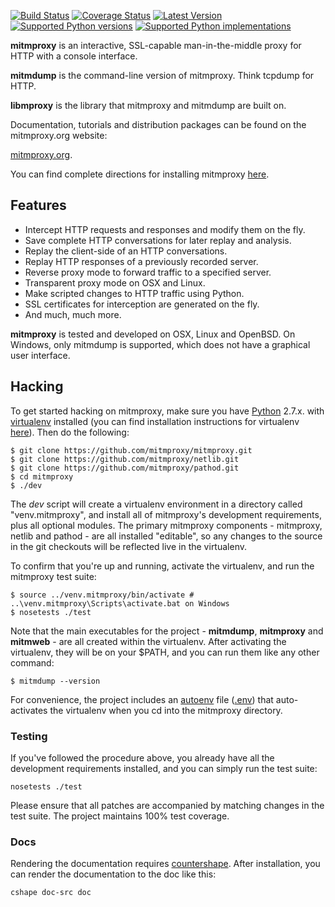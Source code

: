 [![Build Status](https://travis-ci.org/mitmproxy/mitmproxy.svg?branch=master)](https://travis-ci.org/mitmproxy/mitmproxy) [![Coverage Status](https://coveralls.io/repos/mitmproxy/mitmproxy/badge.svg?branch=master)](https://coveralls.io/r/mitmproxy/mitmproxy)
[![Latest Version](https://pypip.in/version/mitmproxy/badge.svg?style=flat)](https://pypi.python.org/pypi/mitmproxy/)
[![Supported Python versions](https://pypip.in/py_versions/mitmproxy/badge.svg?style=flat)](https://pypi.python.org/pypi/mitmproxy)
[![Supported Python implementations](https://pypip.in/implementation/mitmproxy/badge.svg?style=flat)](https://pypi.python.org/pypi/mitmproxy/)


__mitmproxy__ is an interactive, SSL-capable man-in-the-middle proxy for HTTP
with a console interface.

__mitmdump__ is the command-line version of mitmproxy. Think tcpdump for HTTP.

__libmproxy__ is the library that mitmproxy and mitmdump are built on.

Documentation, tutorials and distribution packages can be found on the
mitmproxy.org website:

[mitmproxy.org](http://mitmproxy.org).

You can find complete directions for installing mitmproxy [here](http://mitmproxy.org/doc/install.html).


Features
--------

- Intercept HTTP requests and responses and modify them on the fly.
- Save complete HTTP conversations for later replay and analysis.
- Replay the client-side of an HTTP conversations.
- Replay HTTP responses of a previously recorded server.
- Reverse proxy mode to forward traffic to a specified server.
- Transparent proxy mode on OSX and Linux.
- Make scripted changes to HTTP traffic using Python.
- SSL certificates for interception are generated on the fly.
- And much, much more.

__mitmproxy__ is tested and developed on OSX, Linux and OpenBSD. On Windows,
only mitmdump is supported, which does not have a graphical user interface.



Hacking
-------

To get started hacking on mitmproxy, make sure you have
[Python](http://www.python.org) 2.7.x. with
[virtualenv](https://virtualenv.pypa.io/en/latest/) installed (you can find
installation instructions for virtualenv
[here](https://virtualenv.pypa.io/en/latest/installation.html)). Then do the
following:

```
$ git clone https://github.com/mitmproxy/mitmproxy.git
$ git clone https://github.com/mitmproxy/netlib.git
$ git clone https://github.com/mitmproxy/pathod.git
$ cd mitmproxy
$ ./dev
```

The *dev* script will create a virtualenv environment in a directory called
"venv.mitmproxy", and install all of mitmproxy's development requirements, plus
all optional modules. The primary mitmproxy components - mitmproxy, netlib and
pathod - are all installed "editable", so any changes to the source in the git
checkouts will be reflected live in the virtualenv.

To confirm that you're up and running, activate the virtualenv, and run the
mitmproxy test suite:

```shell
$ source ../venv.mitmproxy/bin/activate # ..\venv.mitmproxy\Scripts\activate.bat on Windows
$ nosetests ./test
```
Note that the main executables for the project - **mitmdump**, **mitmproxy** and
**mitmweb** - are all created within the virtualenv. After activating the
virtualenv, they will be on your $PATH, and you can run them like any other
command:

```$ mitmdump --version```

For convenience, the project includes an
[autoenv](https://github.com/kennethreitz/autoenv) file
([.env](https://github.com/mitmproxy/mitmproxy/blob/master/.env)) that
auto-activates the virtualenv when you cd into the mitmproxy directory.


### Testing

If you've followed the procedure above, you already have all the development
requirements installed, and you can simply run the test suite:

```nosetests ./test```

Please ensure that all patches are accompanied by matching changes in the test
suite. The project maintains 100% test coverage.


### Docs

Rendering the documentation requires [countershape](http://github.com/cortesi/countershape). After installation, you can render the documentation to the doc like this:

`cshape doc-src doc`
